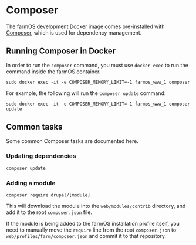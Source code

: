 # Composer

The farmOS development Docker image comes pre-installed with
[Composer](https://getcomposer.org), which is used for dependency management.

## Running Composer in Docker

In order to run the `composer` command, you must use `docker exec` to run the
command inside the farmOS container.

    sudo docker exec -it -e COMPOSER_MEMORY_LIMIT=-1 farmos_www_1 composer

For example, the following will run the `composer update` command:

    sudo docker exec -it -e COMPOSER_MEMORY_LIMIT=-1 farmos_www_1 composer update

## Common tasks

Some common Composer tasks are documented here.

### Updating dependencies

    composer update

### Adding a module

    composer require drupal/[module]

This will download the module into the `web/modules/contrib` directory, and add
it to the root `composer.json` file.

If the module is being added to the farmOS installation profile itself, you
need to manually move the `require` line from the root `composer.json` to
`web/profiles/farm/composer.json` and commit it to that repository.
